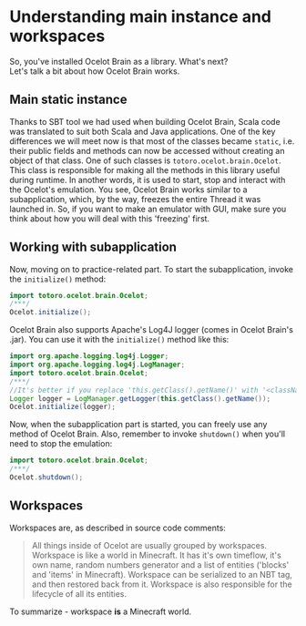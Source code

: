 # Understanding main instance and workspaces

So, you've installed Ocelot Brain as a library. What's next?  
Let's talk a bit about how Ocelot Brain works.

## Main static instance

Thanks to SBT tool we had used when building Ocelot Brain, Scala code was translated to suit both Scala and Java applications. 
One of the key differences we will meet now is that most of the classes became `static`, i.e. their public fields and methods can now be accessed without creating an object of that class.
One of such classes is `totoro.ocelot.brain.Ocelot`. This class is responsible for making all the methods in this library useful during runtime. 
In another words, it is used to start, stop and interact with the Ocelot's emulation. 
You see, Ocelot Brain works similar to a subapplication, which, by the way, freezes the entire Thread it was launched in. 
So, if you want to make an emulator with GUI, make sure you think about how you will deal with this 'freezing' first.

## Working with subapplication

Now, moving on to practice-related part. To start the subapplication, invoke the `initialize()` method:
```java
import totoro.ocelot.brain.Ocelot;
/***/
Ocelot.initialize();
```
Ocelot Brain also supports Apache's Log4J logger (comes in Ocelot Brain's .jar). You can use it with the `initialize()` method like this:
```java
import org.apache.logging.log4j.Logger;
import org.apache.logging.log4j.LogManager;
import totoro.ocelot.brain.Ocelot;
/***/
//It's better if you replace 'this.getClass().getName()' with '<className>.class.getName()', where <className> is the name of the class you're invoking this method in
Logger logger = LogManager.getLogger(this.getClass().getName());
Ocelot.initialize(logger);
```
Now, when the subapplication part is started, you can freely use any method of Ocelot Brain. 
Also, remember to invoke `shutdown()` when you'll need to stop the emulation:
```java
import totoro.ocelot.brain.Ocelot;
/***/
Ocelot.shutdown();
```

## Workspaces

Workspaces are, as described in source code comments:

> All things inside of Ocelot are usually grouped by workspaces.
> Workspace is like a world in Minecraft. It has it's own timeflow,
> it's own name, random numbers generator and a list of entities
> ('blocks' and 'items' in Minecraft). Workspace can be serialized to
> an NBT tag, and then restored back from it. Workspace is also
> responsible for the lifecycle of all its entities.

To summarize - workspace **is** a Minecraft world.

